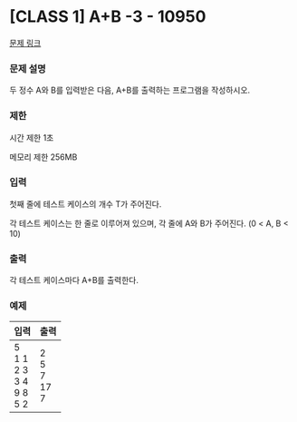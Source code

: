 # [CLASS 1] A+B -3 - 10950

[문제 링크](https://www.acmicpc.net/problem/10950)

<!-- [블로그 링크](https://heui-yong.github.io/백준/post-백준-3052/) -->

### 문제 설명

<p>두 정수 A와 B를 입력받은 다음, A+B를 출력하는 프로그램을 작성하시오.</p>

### 제한

 <p>시간 제한 1초</p>
 <p>메모리 제한 256MB</p>

### 입력 

 <p>첫째 줄에 테스트 케이스의 개수 T가 주어진다.

각 테스트 케이스는 한 줄로 이루어져 있으며, 각 줄에 A와 B가 주어진다. (0 < A, B < 10)</p>

### 출력 

 <p>각 테스트 케이스마다 A+B를 출력한다.</p>

### 예제 
| 입력          | 출력    |
|:-------------|:-------|
| 5<br>1 1<br>2 3<br>3 4<br>9 8<br>5 2 | 2<br>5<br>7<br>17<br>7 |